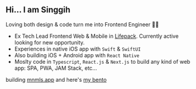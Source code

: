 ## Hi... I am Singgih 

Loving both design & code turn me into Frontend Engineer 👨‍💻
- Ex Tech Lead Frontend Web & Mobile in [Lifepack](lifepack.id). Currently active looking for new opportunity.
- Experiences in native iOS app with `Swift` & `SwiftUI`
- Also building iOS + Android app with `React Native`
- Moslty code in `Typescript`, `React.js` & `Next.js` to build any kind of web app: SPA, PWA, JAM Stack, etc...

building [mnmls.app](https://mnmls.app) and here's [my bento](https://bento.me/singgih)
